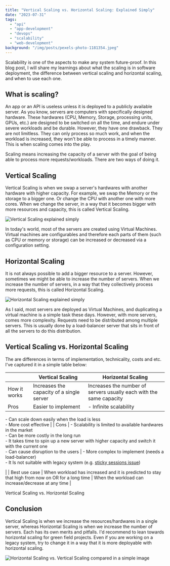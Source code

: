 ```yaml
---
title: "Vertical Scaling vs. Horizontal Scaling: Explained Simply"
date: "2023-07-31"
tags: 
  - "api"
  - "app-development"
  - "devops"
  - "scalability"
  - "web-development"
background: "/img/posts/pexels-photo-1181354.jpeg"
---
```


Scalability is one of the aspects to make any system future-proof. In this blog post, I will share my learnings about what the scaling is in software deployment, the difference between vertical scaling and horizontal scaling, and when to use each one.

## What is scaling?

An app or an API is useless unless it is deployed to a publicly available server. As you know, servers are computers with specifically designed hardware. These hardwares (CPU, Memory, Storage, processing units, GPUs, etc.) are designed to be switched on all the time, and endure under severe workloads and be durable. However, they have one drawback. They are not limitless. They can only process so much work, and when the workload is increased, they won't be able to process in a timely manner. This is when scaling comes into the play.

Scaling means increasing the capacity of a server with the goal of being able to process more requests/workloads. There are two ways of doing it.

## Vertical Scaling

Vertical Scaling is when we swap a server's hardwares with another hardware with higher capacity. For example, we swap the Memory or the storage to a bigger one. Or change the CPU with another one with more cores. When we change the server, in a way that it becomes bigger with more resources and capacity, this is called Vertical Scaling.

![Vertical Scaling explained simply](https://programmerbyday.files.wordpress.com/2023/07/vertical-scaling.png?w=761)

In today's world, most of the servers are created using Virtual Machines. Virtual machines are configurables and therefore each parts of them (such as CPU or memory or storage) can be increased or decreased via a configuration setting.

## Horizontal Scaling

It is not always possible to add a bigger resource to a server. However, sometimes we might be able to increase the number of servers. When we increase the number of servers, in a way that they collectively process more requests, this is called Horizontal Scaling.

![Horizontal Scaling explained simply](https://programmerbyday.files.wordpress.com/2023/07/horizontal-scaling-croped.png?w=686)

As I said, most servers are deployed as Virtual Machines, and duplicating a virtual machine is a simple task these days. However, with more servers, comes more complexity. Requests need to be distributed among multiple servers. This is usually done by a load-balancer server that sits in front of all the servers to do this distribution.

## Vertical Scaling vs. Horizontal Scaling

The are differences in terms of implementation, technicality, costs and etc. I've captured it in a simple table below:

|  | Vertical Scaling | Horizontal Scaling |
| --- | --- | --- |
| How it works | Increases the capacity of a single server | Increases the number of servers usually each with the same capacity |
| Pros | Easier to implement | \- Infinite scalability  
\- Can scale down easily when the load is less  
\- More cost effective |
| Cons | \- Scalability is limited to available hardwares in the market  
\- Can be more costly in the long run  
\- It takes time to spin up a new server with higher capacity and switch it with the current one  
\- Can cause disruption to the users | \- More complex to implement (needs a load-balancer)  
\- It Is not suitable with legacy system (e.g. [sticky sessions issue](https://stackoverflow.com/questions/10494431/sticky-and-non-sticky-sessions))  
  
 |
| Best use case | When workload has increased and it is predicted to stay that high from now on OR for a long time | When the workload can increase/decrease at any time |

Vertical Scaling vs. Horizontal Scaling

## Conclusion

Vertical Scaling is when we increase the resources/hardwares in a single server, whereas Horizontal Scaling is when we increase the number of servers. Each has its own merits and pitfalls. I'd recommend to lean towards horizontal scaling for green field projects. Even if you are working on a legacy system, try to change it in a way that it is more deployable with horizontal scaling.

![Horizontal Scaling vs. Vertical Scaling compared in a simple image](https://programmerbyday.files.wordpress.com/2023/07/scaling-compared.png?w=849)
